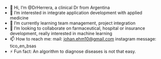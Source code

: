 - 👋 Hi, I’m @DrHerrera, a clinical Dr from Argentina
- 👀 I’m interested in integrate application development with applied medicine
- 🌱 I’m currently learning team management, project integration
- 💞️ I’m looking to collaborate on farmaceutical, hospital or insurance development, really interested in machine learning
- 📫 How to reach me: mail: johan.ehm10@gmail.com   instagram message: tico_en_bsas
- ⚡ Fun fact: An algorithm to diagnose diseases is not that easy.

<!---
DrHerrera/DrHerrera is a ✨ special ✨ repository because its `README.md` (this file) appears on your GitHub profile.
You can click the Preview link to take a look at your changes.
--->
